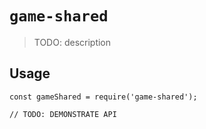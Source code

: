 # `game-shared`

> TODO: description

## Usage

```
const gameShared = require('game-shared');

// TODO: DEMONSTRATE API
```
